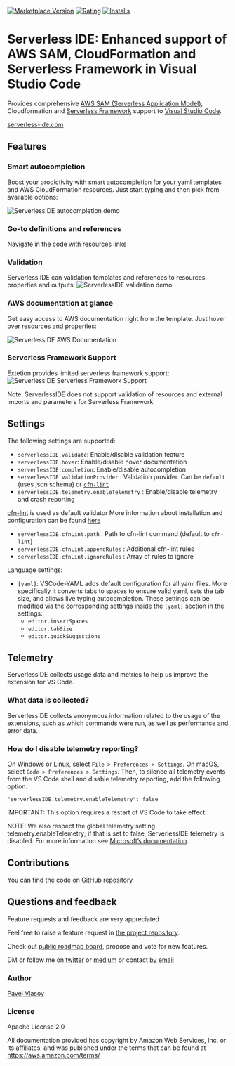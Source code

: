 [![Marketplace Version](https://vsmarketplacebadge.apphb.com/version/ThreadHeap.serverless-ide-vscode.svg 'Current Release')](https://marketplace.visualstudio.com/items?itemName=ThreadHeap.serverless-ide-vscode)
[![Rating](https://vsmarketplacebadge.apphb.com/rating-star/ThreadHeap.serverless-ide-vscode.svg 'Current Release')](https://marketplace.visualstudio.com/items?itemName=ThreadHeap.serverless-ide-vscode)
[![Installs](https://vsmarketplacebadge.apphb.com/installs/ThreadHeap.serverless-ide-vscode.svg 'Current Release')](https://marketplace.visualstudio.com/items?itemName=ThreadHeap.serverless-ide-vscode)

# Serverless IDE: Enhanced support of AWS SAM, CloudFormation and Serverless Framework in Visual Studio Code

Provides comprehensive [AWS SAM (Serverless Application Model)](https://aws.amazon.com/serverless/sam/), Cloudformation and [Serverless Framework](https://serverless.com/) support to [Visual Studio Code](https://code.visualstudio.com/).

[serverless-ide.com](https://serverless-ide.com/)

## Features

### Smart autocompletion

Boost your prodictivity with smart autocompletion for your yaml templates and AWS CloudFormation resources.
Just start typing and then pick from available options:

![ServerlessIDE autocompletion demo](https://raw.githubusercontent.com/threadheap/serverless-ide-vscode/master/packages/vscode/demo/autocomplete.gif)

### Go-to definitions and references

Navigate in the code with resources links

### Validation

Serverless IDE can validation templates and references to resources, properties and outputs:
![ServerlessIDE validation demo](https://raw.githubusercontent.com/threadheap/serverless-ide-vscode/master/packages/vscode/demo/validation.gif)

### AWS documentation at glance

Get easy access to AWS documentation right from the template. Just hover over resources and properties:

![ServerlessIDE AWS Documentation](https://raw.githubusercontent.com/threadheap/serverless-ide-vscode/master/packages/vscode/demo/documentation.gif)

### Serverless Framework Support

Extetion provides limited serverless framework support:
![ServerlessIDE Serverless Framework Support](https://raw.githubusercontent.com/threadheap/serverless-ide-vscode/master/packages/vscode/demo/serverless_framework.gif)

Note: ServerlessIDE does not support validation of resources and external imports and parameters for Serverless Framework

## Settings

The following settings are supported:
-   `serverlessIDE.validate`: Enable/disable validation feature
-   `serverlessIDE.hover`: Enable/disable hover documentation
-   `serverlessIDE.completion`: Enable/disable autocompletion
-   `serverlessIDE.validationProvider` : Validation provider. Can be `default` (uses json schema) or [`cfn-lint`](https://github.com/aws-cloudformation/cfn-python-lint)
-   `serverlessIDE.telemetry.enableTelemetry` : Enable/disable telemetry and crash reporting

[cfn-lint](https://github.com/aws-cloudformation/cfn-python-lint) is used as default validator
More information about installation and configuration can be found [here](https://github.com/aws-cloudformation/cfn-python-lint)

-    `serverlessIDE.cfnLint.path` : Path to cfn-lint command (default to `cfn-lint`)
-    `serverlessIDE.cfnLint.appendRules` : Additional cfn-lint rules
-    `serverlessIDE.cfnLint.ignoreRules` : Array of rules to ignore

Language settings:

-   `[yaml]`: VSCode-YAML adds default configuration for all yaml files. More specifically it converts tabs to spaces to ensure valid yaml, sets the tab size, and allows live typing autocompletion. These settings can be modified via the corresponding settings inside the `[yaml]` section in the settings:
    -   `editor.insertSpaces`
    -   `editor.tabSize`
    -   `editor.quickSuggestions`

## Telemetry

ServerlessIDE collects usage data and metrics to help us improve the extension for VS Code.

### What data is collected?

ServerlessIDE collects anonymous information related to the usage of the extensions, such as which commands were run, as well as performance and error data.

### How do I disable telemetry reporting?

On Windows or Linux, select `File > Preferences > Settings`. On macOS, select `Code > Preferences > Settings`. Then, to silence all telemetry events from the VS Code shell and disable telemetry reporting, add the following option.

```
"serverlessIDE.telemetry.enableTelemetry": false
```

IMPORTANT: This option requires a restart of VS Code to take effect.

NOTE: We also respect the global telemetry setting telemetry.enableTelemetry; if that is set to false, ServerlessIDE telemetry is disabled. For more information see [Microsoft’s documentation](https://code.visualstudio.com/docs/supporting/faq#_how-to-disable-telemetry-reporting).

## Contributions

You can find [the code on GitHub repository](https://github.com/threadheap/serverless-ide-vscode)

## Questions and feedback

Feature requests and feedback are very appreciated

Feel free to raise a feature request in [the project repository](https://github.com/threadheap/serverless-ide-vscode/issues).

Check out [public roadmap board](https://github.com/threadheap/serverless-ide-vscode/projects), propose and vote for new features.

DM or follow me on [twitter](https://twitter.com/pvl4sov) or [medium](https://medium.com/@pvlasov)
or contact [by email](mailto:hello@serverless-ide.com)

### Author

[Pavel Vlasov](https://github.com/pavelvlasov)

### License

Apache License 2.0

All documentation provided has copyright by Amazon Web Services, Inc. or its affiliates, and was published under the terms that can be found at https://aws.amazon.com/terms/

